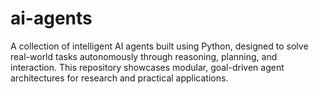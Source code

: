 # ai-agents
A collection of intelligent AI agents built using Python, designed to solve real-world tasks autonomously through reasoning, planning, and interaction. This repository showcases modular, goal-driven agent architectures for research and practical applications.

